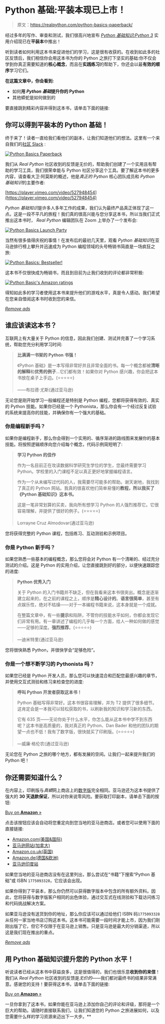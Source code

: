 # Python 基础:平装本现已上市！

> 原文：<https://realpython.com/python-basics-paperback/>

经过多年的写作、审查和测试，我们很高兴地宣布 [*Python 基础知识:Python 3*](https://realpython.com/products/python-basics-book/) 实用介绍现已在**平装本**中推出！

听到读者如何利用这本书来促进他们的学习，这是很有收获的。在收到如此多的社区反馈后，我们相信你会用这本书为你的 Python 之旅打下坚实的基础:你不仅会学到你真正需要知道的**核心概念**，而且在**实践练习**的帮助下，你还会以最**有效的顺序**学习它们。

**在这篇文章中，你会看到:**

*   如何**用 *Python 基础*提升你的 Python**
*   其他蟒蛇是如何做到的

要直接跳到精彩内容并得到这本书，请单击下面的链接:

## 你可以得到平装本的 Python 基础！

终于来了！读者一直给我们看他们的副本，让我们知道他们的想法。这里有一个来自我们的[社区 Slack](https://realpython.com/community/) :

[![Python Basics Paperback](img/8b3404bf5d4f1cdd6563cee209d3a93e.png)](https://files.realpython.com/media/pb-paperback.f7a54aa992f8.jpg)

我们从 *Real Python* 社区收到的反馈是无价的，帮助我们创建了一个实用且有帮助的学习工具，我们很荣幸能与 Python 社区分享这个工具。要了解这本书的更多内容，请查看大卫·阿莫斯的概述，他是*真正的 Python* 核心团队成员和 *Python 基础知识*的主要作者:

[https://player.vimeo.com/video/527948454](https://player.vimeo.com/video/527948454)

*Python 基础知识*是许多人多年工作的成果，我们认为最终产品真正体现了这一点。这是一段不平凡的旅程！我们真的很高兴能与您分享这本书，所以当我们正式推出这本书时， *Real Python* 编辑团队在 Zoom 上举办了一个发布会:

[![Python Basics Launch Party](img/7c365dec814c413eec16d371b9f32dab.png)](https://files.realpython.com/media/zoom.04cdf54a9288.png)

当然有很多值得庆祝的事情！在发布后的最初几天里，观看 *Python 基础知识*在亚马逊排行榜上攀升并迅速成为 Python 编程领域的头号畅销书简直是一场疯狂之旅:

[![Python Basics: Bestseller!](img/daee1610f5b443214bd51a281e0adaf3.png)](https://files.realpython.com/media/Screen_Shot_2021-03-23_at_7.02.28_PM.da131d307eae.png)

这本书不仅很快成为畅销书，而且到目前为止我们收到的评论都非常积极:

[![Python Basic's Amazon ratings](img/0772e995b1afb5b5e25b3389440881e7.png)](https://files.realpython.com/media/Screen_Shot_2021-03-23_at_6.58.31_PM.6256ef11d738.png)

得知如此多的学习者使用这本书来提升他们的游戏水平，真是令人感动。我们希望在您亲自借阅这本书时收到您的来信。

[*Remove ads*](/account/join/)

## 谁应该读这本书？

互联网上有大量关于 Python 的信息，因此我们创建、测试并完善了一个学习系统，帮助您充分利用学习时间:

> **比满满一书架的 Python 书强！**
> 
> 《Python 基础》是一本写得非常好并且非常全面的书。每一个概念都被**清晰的解释**和**优秀的例子**…它们都有效！如果你对 Python 感兴趣，你会把这本书放在桌子上手边。(⭐⭐⭐⭐⭐)
> 
> ——布拉德·尤斯(通过亚马逊)

无论您是刚开始学习一般编程还是特别是 Python 编程，您都将获得有效的、真实的 Python 技能。如果你已经是一个 Pythonista，那么你会有一个经过反复试验的系统来提高你的技能，并确保你有一个强大的基础。

### 你是编程新手吗？

如果你是编程新手，那么你会得到一个实用的、循序渐进的路线图来发展你的基本技能。将按照逻辑顺序向您介绍每个概念，代码示例简短明了:

> **学习 Python 的佳作**
> 
> 作为一名目前正在攻读数据科学研究生学位的学生，您最终需要学习 Python。学校里的入门课程不足以真正更好地掌握编程语言。
> 
> 作为一个从未编写过代码的人，我需要尽可能多的帮助。谢天谢地，我找到了真正的 Python 网站。我真的很喜欢他们简单易懂的**教程，所以我买了《Python 基础知识》这本书。**
> 
> 这是一笔非常划算的买卖，我向所有想学习 Python 的人强烈推荐它。它很容易理解，并提供了很好的例子。(⭐⭐⭐⭐⭐)
> 
> Lorrayne Cruz Almodovar(通过亚马逊)

您将获得完整的 Python 课程，包括练习、互动测验和示例项目。

### 你是 Python 新手吗？

如果您熟悉一些基本的编程概念，那么您将会对 Python 有一个清晰的、经过充分测试的介绍。这是 Python 的实用介绍，让您直接跳到好的部分，以便快速跟踪您的进度:

> **Python 优秀入门**
> 
> 关于 Python 的入门书籍并不缺乏，但在我看来这本书很突出。概念是逐渐建立起来的，在之前的课程之上，顺序是**精心设计的**。**语言很简单**，甚至有点娱乐性，绝对不枯燥——对于一本编程书籍来说，这本身就是一个成就。
> 
> 在整篇文章中，有一些**提示**和陷阱，不管你的技能水平如何，你都会发现它们非常有用。有一章讲述了编程的几乎每一个方面，给人一种如何做的感觉——足够的深度。**强烈推荐**。(⭐⭐⭐⭐⭐)
> 
> —迪米特里(通过亚马逊)

您将很快熟悉 Python，并很快学会“足够危险”。

### 你是一个想不断学习的 Pythonista 吗？

如果您已经是 Python 开发人员，那么您可以快速混合和匹配您最感兴趣的章节，并使用交互式测验和练习来检查您的进度:

> **呼叫 Python 开发者获取这本书！**
> 
> Python 基础写得非常好。这本书很容易理解，并为 T2 提供了很多细节。这肯定会是一本我可以轻松获取的书，以刷新我的知识和学习新的东西。
> 
> 它有 635 页——无论你处于什么水平，你怎么能从这本书中学不到东西呢？这本书是高质量的，我对真正的 Python、Dan Bader 和他的团队的期望一点也不低！我有了数字版，很快就买了印刷版。(⭐⭐⭐⭐⭐)
> 
> —威廉·格伦农(通过亚马逊)

无论您在 Python 之旅的哪个地方，都有发展的空间。让我们一起来提升我们的 Python 吧！

## 你还需要知道什么？

在内容上，印刷版与*真蟒*网上商店上的[数字版](https://realpython.com/products/python-basics-book/)完全相同。亚马逊还为这本书提供了强大的 **30 天退款保证**，所以对你来说零风险。要获取打印副本，请单击下面的按钮:

[Buy on **Amazon** »](https://realpython.com/asins/1775093328/)

点击该按钮应该会自动将您重定向到您当地的亚马逊商店。或者您可以使用下面的直接链接:

*   [Amazon.com(美国&国际)](https://www.amazon.com/dp/1775093328/?tag=devdetailpage02-20)
*   [亚马逊网站(加拿大)](https://www.amazon.ca/dp/1775093328/?tag=devdetailpage-20)
*   [Amazon.co.uk(英国)](https://www.amazon.co.uk/dp/1775093328/?tag=devdetailpage-21)
*   [Amazon.de(德国&欧洲)](https://www.amazon.de/dp/1775093328/?tag=devdetailpa08-21)
*   [亚马逊印度站](https://www.amazon.in/dp/1775093328/)

如果您当地的亚马逊商店没有在这里列出，那么尝试在“书籍”下搜索“Python 基础”或 ISBN `1775093328`，它应该会出现。

如果你得到了平装本，那么你仍然可以获得数字版本中包含的所有额外资料。因此，您将获得与数字版客户相同的出色体验，通过交互式在线测验和下载访问练习和代码挑战解决方案。

如果亚马逊没有送货到你的地址，那么你应该可以通过给他们 ISBN 码`1775093328`从任何一家当地书店订购这本书。这本书可能需要一段时间才能上市，因为我们刚刚出版了它，但它不仅限于在亚马逊上销售。只是亚马逊是最大的分销渠道，所以这是我们现在推出的重点。

[*Remove ads*](/account/join/)

## 用 Python 基础知识提升您的 Python 水平！

听说读者已经从这本书中获益良多，这是很值得的，我们也很乐意**收到你的来信**！我们从 *Real Python* 社区收到的反馈是*无价的*——我们都对最终书的结果非常满意。感谢您的支持！要获得这本书，请单击下面的链接:

[Buy on **Amazon** »](https://realpython.com/asins/1775093328/)

一旦你拿到了这本书，如果你能在亚马逊上添加你自己的评论和评级，那将是一个巨大的帮助。请随时直接联系我们，让我们知道您的 Python 之旅进展如何，以及您需要什么样的学习资源来迈出下一大步。**